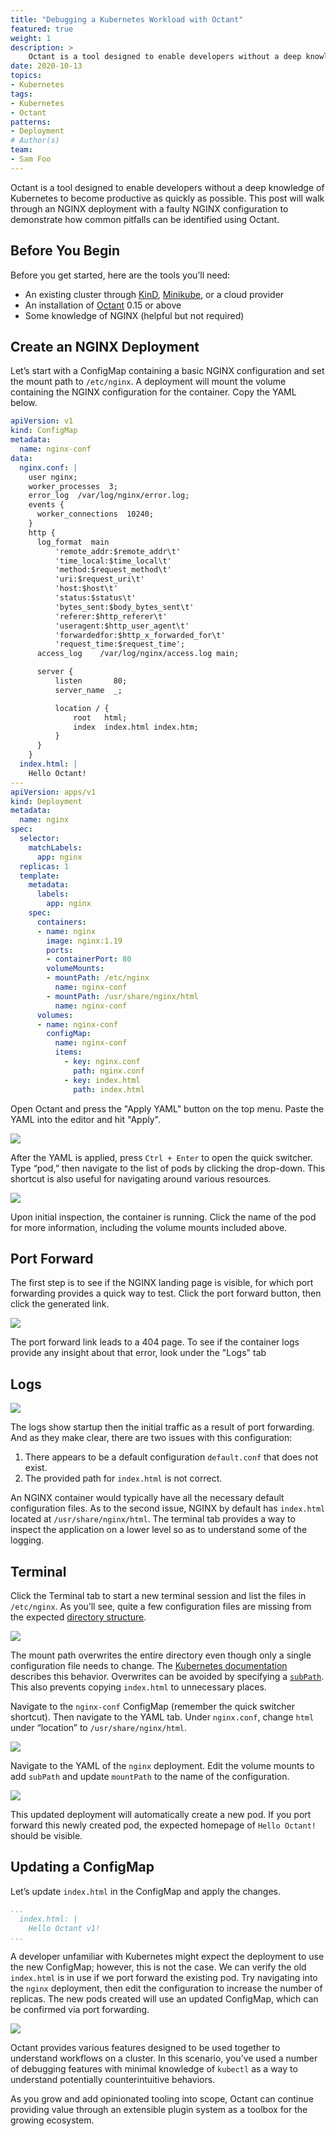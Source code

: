 ```yaml
---
title: "Debugging a Kubernetes Workload with Octant"
featured: true
weight: 1
description: >
    Octant is a tool designed to enable developers without a deep knowledge of Kubernetes to become productive as quickly as possible. This post will walk through an NGINX deployment with a faulty NGINX configuration to demonstrate how common pitfalls can be identified using Octant.
date: 2020-10-13
topics:
- Kubernetes
tags:
- Kubernetes
- Octant
patterns:
- Deployment
# Author(s)
team: 
- Sam Foo
---
```


Octant is a tool designed to enable developers without a deep knowledge of Kubernetes to become productive as quickly as possible. This post will walk through an NGINX deployment with a faulty NGINX configuration to demonstrate how common pitfalls can be identified using Octant. 

## Before You Begin

Before you get started, here are the  tools you’ll need:

- An existing cluster through [KinD](https://kind.sigs.k8s.io/docs/user/quick-start/), [Minikube](https://kubernetes.io/docs/tasks/tools/install-minikube/), or a cloud provider
- An installation of [Octant](https://github.com/vmware-tanzu/octant/releases) 0.15 or above
- Some knowledge of NGINX  (helpful but not required)

## Create an NGINX Deployment

Let’s start with a ConfigMap containing a basic NGINX configuration and set the mount path to `/etc/nginx`. A deployment will mount the volume containing the NGINX configuration for the container. Copy the YAML below.

```yaml
apiVersion: v1
kind: ConfigMap
metadata:
  name: nginx-conf
data:
  nginx.conf: |
    user nginx;
    worker_processes  3;
    error_log  /var/log/nginx/error.log;
    events {
      worker_connections  10240;
    }
    http {
      log_format  main
          'remote_addr:$remote_addr\t'
          'time_local:$time_local\t'
          'method:$request_method\t'
          'uri:$request_uri\t'
          'host:$host\t'
          'status:$status\t'
          'bytes_sent:$body_bytes_sent\t'
          'referer:$http_referer\t'
          'useragent:$http_user_agent\t'
          'forwardedfor:$http_x_forwarded_for\t'
          'request_time:$request_time';
      access_log	/var/log/nginx/access.log main;

      server {
          listen       80;
          server_name  _;

          location / {
              root   html;
              index  index.html index.htm;
          }
      }
    }
  index.html: |
    Hello Octant!
---
apiVersion: apps/v1
kind: Deployment
metadata:
  name: nginx
spec:
  selector:
    matchLabels:
      app: nginx
  replicas: 1
  template:
    metadata:
      labels:
        app: nginx
    spec:
      containers:
      - name: nginx
        image: nginx:1.19
        ports:
        - containerPort: 80
        volumeMounts:
        - mountPath: /etc/nginx
          name: nginx-conf
        - mountPath: /usr/share/nginx/html
          name: nginx-conf
      volumes:
      - name: nginx-conf
        configMap:
          name: nginx-conf
          items:
            - key: nginx.conf
              path: nginx.conf
            - key: index.html
              path: index.html
```

Open Octant and press the "Apply YAML" button on the top menu. Paste the YAML into the editor and hit "Apply".

![](/images/blogs/octant-debugging/octant-debugging4.png)

After the YAML is applied, press `Ctrl + Enter` to open the quick switcher. Type “pod,” then navigate to the list of pods by clicking the drop-down. This shortcut is also useful for navigating around various resources.

![](/images/blogs/octant-debugging/octant-debugging1.png) 

Upon initial inspection, the container is running. Click the name of the pod  for more information, including the volume mounts included above.

## Port Forward

The first step is to see if the NGINX landing page is visible, for which port forwarding provides a quick way to test. Click the port forward button, then click the generated link.

![](/images/blogs/octant-debugging/octant-debugging3.png) 

The port forward link leads to a 404 page. To see if the container logs provide any insight about that error, look under the "Logs" tab

## Logs

![](/images/blogs/octant-debugging/octant-debugging7.png)
 
The logs show startup then the initial traffic as a result of port forwarding. And as they make clear, there are two issues with this configuration:

1. There appears to be a default configuration `default.conf` that does not exist.
2. The provided path for `index.html` is not correct.

An NGINX container would typically have all the necessary default configuration files. As to the second issue, NGINX by default has `index.html `located at `/usr/share/nginx/html`. The terminal tab provides a way to inspect the application on a lower level so as to understand some of the logging.

## Terminal

Click the Terminal tab to start a new terminal session and list the files in `/etc/nginx`.  As you’ll see, quite a few configuration files are missing from the expected [directory structure](https://wiki.debian.org/Nginx/DirectoryStructure).

![](/images/blogs/octant-debugging/octant-debugging6.png)

The mount path overwrites the entire directory even though only a single configuration file needs to change. The [Kubernetes documentation](https://kubernetes.io/docs/tasks/configure-pod-container/configure-pod-configmap/#add-configmap-data-to-a-volume) describes this behavior. Overwrites can be avoided by specifying a [`subPath`](https://kubernetes.io/docs/concepts/storage/volumes/#using-subpath). This also prevents copying `index.html` to unnecessary places.

Navigate to the `nginx-conf` ConfigMap (remember the quick switcher shortcut). Then navigate to the YAML tab. Under `nginx.conf`, change `html` under “location” to `/usr/share/nginx/html`.

![](/images/blogs/octant-debugging/octant-debugging8.png)

Navigate to the YAML of the `nginx` deployment. Edit the volume mounts to add `subPath` and update `mountPath` to the name of the configuration.

![](/images/blogs/octant-debugging/octant-debugging5.png)

This updated deployment will automatically create a new pod. If you port forward this newly created pod, the expected homepage of `Hello Octant!` should be visible.

## Updating a ConfigMap

Let’s update `index.html` in the ConfigMap and apply the changes.

```yaml
...
  index.html: |
    Hello Octant v1!
...
```

A developer unfamiliar with Kubernetes might expect the deployment to use the new ConfigMap; however, this is not the case. We can verify the old `index.html` is in use if we port forward the existing pod. Try navigating into the `nginx` deployment, then edit the configuration to increase the number of replicas. The new pods created will use an updated ConfigMap, which can be confirmed via port forwarding.

![](/images/blogs/octant-debugging/octant-debugging2.png)
 
Octant provides various features designed to be used together to understand workflows on a cluster. In this scenario, you’ve used a number of debugging features with minimal knowledge of `kubectl` as a way to understand potentially counterintuitive behaviors.

As you grow and add opinionated tooling into scope, Octant can continue providing value through an extensible plugin system as a toolbox for the growing ecosystem.